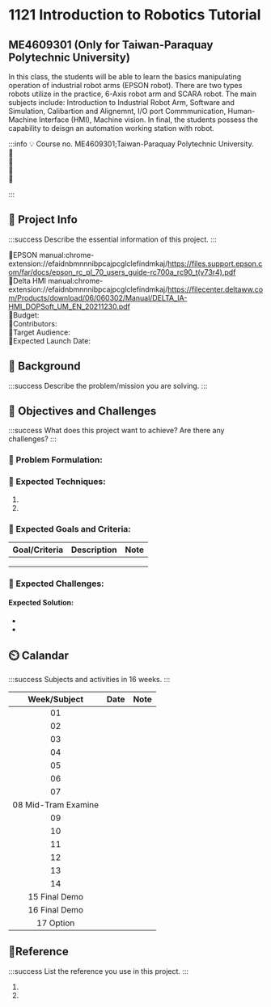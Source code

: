 # 1121 Introduction to Robotics Tutorial 
## ME4609301 (Only for Taiwan-Paraquay Polytechnic University)
In this class, the students will be able to learn the basics manipulating operation of industrial robot arms (EPSON robot). There are two types robots utilize in the practice, 6-Axis robot arm and SCARA robot. The main subjects include: Introduction to Industrial Robot Arm, Software and Simulation, Calibartion and Alignemnt, I/O port Commmunication, Human-Machine Interface (HMI), Machine vision. In final, the students possess the capability to deisgn an automation working station with robot.   


:::info
:bulb: Course no. ME4609301;Taiwan-Paraquay Polytechnic University.  
:small_blue_diamond:  
:small_blue_diamond:  
:small_blue_diamond:  
:small_blue_diamond:  


:::

## :beginner: Project Info

:::success
Describe the essential information of this project.
:::

:small_blue_diamond:EPSON manual:chrome-extension://efaidnbmnnnibpcajpcglclefindmkaj/https://files.support.epson.com/far/docs/epson_rc_pl_70_users_guide-rc700a_rc90_t(v73r4).pdf  
:small_blue_diamond:Delta HMI manual:chrome-extension://efaidnbmnnnibpcajpcglclefindmkaj/https://filecenter.deltaww.com/Products/download/06/060302/Manual/DELTA_IA-HMI_DOPSoft_UM_EN_20211230.pdf  
:small_blue_diamond:Budget:  
:small_blue_diamond:Contributors:  
:small_blue_diamond:Target Audience:  
:small_blue_diamond:Expected Launch Date:

## :triangular_flag_on_post: Background

:::success
Describe the problem/mission you are solving.
:::

## :pencil: Objectives and Challenges

:::success
What does this project want to achieve? Are there any challenges?
:::

### :small_blue_diamond: Problem Formulation:

### :small_blue_diamond: Expected Techniques:

1.
2.

### :small_blue_diamond: Expected Goals and Criteria:


| **Goal/Criteria** | **Description** | **Note** |
|:-----------------:|:---------------:|:--------:|
|                   |                 |          |
|                   |                 |          |
|                   |                 |          |

### :small_blue_diamond: Expected Challenges:

#### Expected Solution:
-
-

## :timer_clock: Calandar

:::success
Subjects and activities in 16 weeks.
:::

|        **Week/Subject**        | **Date** | **Note** |
|:----------------------:|:--------------:|:-----------:|
| 01   |          |          |
| 02 |          |          |
| 03 |          |          |
| 04      |          |          |
| 05       |          |          |
| 06       |          |          |
| 07    |          |          |
| 08 Mid-Tram Examine |          |          |
| 09 |          |          |
| 10      |          |          |
| 11      |          |          |
| 12       |          |          |
| 13    |          |          |
| 14      |          |          |
| 15 Final Demo|          |          |
| 16 Final Demo|          |          |
| 17 Option    |          |          

## :book:Reference

:::success
List the reference you use in this project.
:::

1.
2.
          
